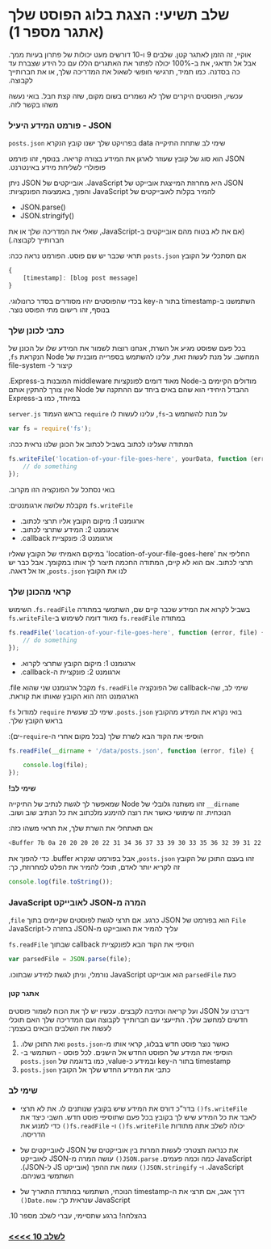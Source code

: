 # &#x202b; שלב תשיעי: הצגת בלוג הפוסט שלך (אתגר מספר 1)

&#x202b;
אוקיי, זה הזמן לאתגר קטן. שלבים 9 ו-10 דורשים מעט יכולות של פתרון בעיות ממך. אבל אל תדאגי, את ב-100% יכולה לפתור את האתגרים הללו עם כל הידע שצברת עד כה בסדנה.
כמו תמיד, תרגישי חופשי לשאול את המדריכה שלך, או את חברותייך לקבוצה.

&#x202b;
עכשיו, הפוסטים היקרים שלך לא נשמרים בשום מקום, שזה קצת חבל. בואי נעשה משהו בקשר לזה.

### &#x202b; JSON - פורמט המידע היעיל

&#x202b;
שימי לב שתחת התיקייה data בפרויקט שלך ישנו קובץ הנקרא `posts.json`

&#x202b;
JSON הוא סוג של קובץ שעוזר לארגן את המידע בצורה קריאה. בנוסף, זהו פורמט פופולרי לשליחת מידע באינטרנט.

&#x202b;
JSON היא מחרוזת המייצגת אובייקט של JavaScript. אובייקטים של JSON ניתן להמיר בקלות לאובייקטים של JavaScript והפוך, באמצעות הפונקציות:
* JSON.parse()
* JSON.stringify()

&#x202b;
(אם את לא בטוח מהם אובייקטים ב-JavaScript, שאלי את המדריכה שלך או את חברותייך לקבוצה.)

&#x202b;
אם תסתכלי על הקובץ `posts.json` תראי שכבר יש שם פוסט. הפורמט נראה ככה:

```js
{
    [timestamp]: [blog post message]
}
```

&#x202b;
השתמשנו ב-timestamp בתור ה-key בכדי שהפוסטים יהיו מסודרים בסדר כרונולוגי. בנוסף, זהו רישום מתי הפוסט נוצר.

### &#x202b; כתבי לכונן שלך

&#x202b;
בכל פעם שפוסט מגיע אל השרת, אנחנו רוצות לשמור את המידע שלו על הכונן של המחשב. על מנת לעשות זאת, עלינו להשתמש בספרייה מובנית של Node הנקראת `fs`, קיצור ל- file-system

&#x202b;
מודולים הקיימים ב-Node מאוד דומים לפונקציות middleware המובנות ב-Express. ההבדל היחידי הוא שהם באים ביחד עם ההתקנה של Node ואין צורך להתקין אותם במיוחד, כמו ב-Express

&#x202b;
על מנת להשתמש ב-`fs`, עלינו לעשות לו `require` בראש העמוד `server.js`

```js
var fs = require('fs');
```

&#x202b;
המתודה שעלינו לכתוב בשביל לכתוב אל הכונן שלנו נראית ככה:

```js
fs.writeFile('location-of-your-file-goes-here', yourData, function (error) {
    // do something
});
```

&#x202b;
בואי נסתכל על הפונקציה הזו מקרוב.

&#x202b;
`fs.writeFile` מקבלת שלושה ארגומנטים:

* &#x202b; ארגומנט 1: מיקום הקובץ אליו תרצי לכתוב.
* &#x202b; ארגומנט 2: המידע שתרצי לכתוב.
* &#x202b; ארגומנט 3: פונקציית callback.

&#x202b;
החליפי את 'location-of-your-file-goes-here' במיקום האמיתי של הקובץ שאליו תרצי לכתוב. אם הוא לא קיים, המתודה החכמה תיצור לך אותו במקומך. אבל כבר יש לנו את הקובץ `posts.json`, אז אל דאגה.

### &#x202b; קראי מהכונן שלך

&#x202b;
בשביל לקרוא את המידע שכבר קיים שם, השתמשי במתודה `fs.readFile`.
השימוש במתודה `fs.readFile` מאוד דומה לשימוש ב-`fs.writeFile`

```js
fs.readFile('location-of-your-file-goes-here', function (error, file) {
    // do something
});
```

* &#x202b; ארגומנט 1: מיקום הקובץ שתרצי לקרוא.
* &#x202b; ארגומנט 2: פונקציית ה-callback.

&#x202b;
שימי לב, שה-callback של הפונקציה `fs.readFile` מקבל ארגומנט שני שהוא file. הארגומנט הזה הוא הקובץ שאותו את קוראת.

&#x202b;
בואי נקרא את המידע מהקובץ `posts.json`. שימי לב שעשית `require` למודול `fs` בראש הקובץ שלך.

&#x202b;
הוסיפי את הקוד הבא לשרת שלך (בכל מקום אחרי ה-`require`-ים):

```js
fs.readFile(__dirname + '/data/posts.json', function (error, file) {

    console.log(file);
});
```

&#x202b;
**שימי לב!**

&#x202b;
`dirname__` זהו משתנה גלובלי של Node שמאפשר לך לגשת לנתיב של התיקייה הנוכחית. זה שימושי כאשר את רוצה להימנע מלכתוב את כל הנתיב שוב ושוב.

&#x202b;
אם תאתחלי את השרת שלך, את תראי משהו כזה:
```bash
<Buffer 7b 0a 20 20 20 20 22 31 34 36 37 33 39 30 33 35 36 32 39 31 22 3a 20 22 54 68 69 73 20 69 73 20 6d 79 20 76 65 72 79 20 66 69 72 73 74 20 62 6c 6f 67 ... >
```

&#x202b;
זהו בעצם התוכן של הקובץ `posts.json`, אבל בפורמט שנקרא buffer. כדי להפוך את זה לקריא יותר לאדם, תוכלי להמיר את הפלט למחרוזת, כך:

```js
console.log(file.toString());
```

### &#x202b; המרה מ-JSON לאובייקט JavaScript

&#x202b;
`File` הוא בפורמט של JSON כרגע. אם תרצי לגשת לפוסטים שקיימים בתוך `file`, עליך להמיר את האובייקט מ-JSON בחזרה ל-JavaScript

&#x202b;
הוסיפי את הקוד הבא לפונקציית callback שבתוך `fs.readFile`

```js
var parsedFile = JSON.parse(file);
```

&#x202b;
כעת `parsedFile` הוא אובייקט JavaScript נורמלי, וניתן לגשת למידע שבתוכו.


#### &#x202b; אתגר קטן

&#x202b;
דיברנו על JSON ועל קריאה וכתיבה לקבצים. עכשיו יש לך את הכוח לשמור פוסטים חדשים למחשב שלך. התייעצי עם חברותייך לקבוצה ועם המדריכה שלך האם תוכלי לעשות את השלבים הבאים בעצמך:

1. &#x202b; כאשר נוצר פוסט חדש בבלוג, קראי אותו מ-`posts.json` ואת התוכן שלו.
2. &#x202b; הוסיפי את המידע של הפוסט החדש אל הישנים. לכל פוסט - השתמשי ב-timestamp בתור ה-key ובמידע כ-value, כמו בדוגמה של `posts.json`
3. &#x202b; כתבי את המידע החדש שלך אל הקובץ `posts.json`

### &#x202b; שימי לב
* &#x202b;  `fs.writeFile()` בדר”כ דורס את המידע שיש בקובץ שנותנים לו. את לא תרצי לאבד את כל המידע שיש לך בקובץ בכל פעם שתוסיפי פוסט חדש. חשבי כיצד את יכולה לשלב אתה מתודות  `fs.writeFile()` ו-  `fs.readFile()`  כדי למנוע את הדריסה.
* &#x202b; את כנראה תצטרכי לעשות המרות בין אובייקטים של JSON לאובייקטים של JavaScript כמה וכמה פעמים. `JSON.parse()` עושה המרה מ-JSON לאובייקט JavaScript. ו- `JSON.stringify()` עושה את ההפך (אובייקט JS ל-JSON). השתמשי בשניהם.

* &#x202b; דרך אגב, אם תרצי את ה-timestamp הנוכחי, השתמשי במתודת התאריך של JavaScript שנראית כך:
           `Date.now()`

&#x202b;
בהצלחה! ברגע שתסיימי, עברי לשלב מספר 10.

### &#x202b; [לשלב 10 >>>>](https://github.com/node-girls/express-workshop-hebrew/blob/master/step10.md)
